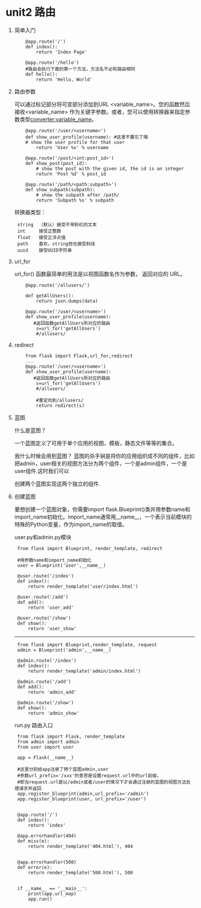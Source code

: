 # unit2 路由
1. 简单入门

	```
		@app.route('/')
		def index():
		    return 'Index Page'
		
		@app.route('/hello')
		#路由会执行下面的第一个方法，方法名不必和路由相同
		def hello(): 
		    return 'Hello, World'
	```
2. 路由参数

	可以通过标记部分将可变部分添加到URL <variable_name>。您的函数然后接收<variable_name> 作为关键字参数。或者，您可以使用转换器来指定参数类型<converter:variable_name>。
	
	```
		@app.route('/user/<username>')
		def show_user_profile(username): #这里不要忘了哦
	    # show the user profile for that user
	    	return 'User %s' % username
	
		@app.route('/post/<int:post_id>')
		def show_post(post_id):
		    # show the post with the given id, the id is an integer
		    return 'Post %d' % post_id
		
		@app.route('/path/<path:subpath>')
		def show_subpath(subpath):
		    # show the subpath after /path/
		    return 'Subpath %s' % subpath
	```
	
	转换器类型：

		string	（默认）接受不带斜杠的文本
		int		接受正整数
		float	接受正浮点值
		path	喜欢，string但也接受斜线
		uuid	接受UUID字符串
3. url_for

	url_for() 函数最简单的用法是以视图函数名作为参数， 返回对应的 URL。
	
	```
		@app.route('/allusers/')

		def getAllUsers():
		    return json.dumps(data)
		
		@app.route('/user/<username>')
		def show_user_profile(username):
		   #返回函数getAllUsers所对应的路由
		    s=url_for('getAllUsers')
		    #/allusers/
	```
4. redirect

	```
		from flask import Flask,url_for,redirect
		...
		@app.route('/user/<username>')
		def show_user_profile(username):
		   #返回函数getAllUsers所对应的路由
		    s=url_for('getAllUsers')
		    #/allusers/
		    
		    #重定向到/allusers/
		    return redirect(s)
	```
	
5. 蓝图

	什么是蓝图？
	
	一个蓝图定义了可用于单个应用的视图，模板，静态文件等等的集合。
	
	我什么时候会用到蓝图？
	蓝图的杀手锏是将你的应用组织成不同的组件，比如把admin，user相关的视图方法分为两个组件，一个是admin组件，一个是user组件.这时我们可以
	
	创建两个蓝图实现这两个独立的组件.
6. 创建蓝图

	要想创建一个蓝图对象，你需要import flask.Blueprint()类并用参数name和import_name初始化。import_name通常用__name__，一个表示当前模块的特殊的Python变量，作为import_name的取值。
	
	user.py和admin.py模块
	
		from flask import Blueprint, render_template, redirect
		
		#用参数name和import_name初始化
		user = Blueprint('user',__name__)
		
		@user.route('/index')
		def index():
		    return render_template('user/index.html')
		
		@user.route('/add')
		def add():
		    return 'user_add'
		
		@user.route('/show')
		def show():
		    return 'user_show'
	---
		    
		from flask import Blueprint,render_template, request
		admin = Blueprint('admin',__name__)
		
		@admin.route('/index')
		def index():
		    return render_template('admin/index.html')
		
		@admin.route('/add')
		def add():
		    return 'admin_add'
		
		@admin.route('/show')
		def show():
		    return 'admin_show'
		    
	run.py 路由入口
	
		from flask import Flask, render_template
		from admin import admin
		from user import user
		
		app = Flask(__name__)
		
		#这里分别给app注册了两个蓝图admin,user
		#参数url_prefix='/xxx'的意思是设置request.url中的url前缀，
		#即当request.url是以/admin或者/user的情况下才会通过注册的蓝图的视图方法处理请求并返回
		app.register_blueprint(admin,url_prefix='/admin')
		app.register_blueprint(user, url_prefix='/user')
		
		
		@app.route('/')
		def index():
		    return 'index'
		
		@app.errorhandler(404)
		def miss(e):
		    return render_template('404.html'), 404
		
		
		@app.errorhandler(500)
		def error(e):
		    return render_template('500.html'), 500


		if __name__ == '__main__':
		    print(app.url_map)
		    app.run()